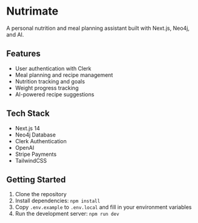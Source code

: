 # Nutrimate

A personal nutrition and meal planning assistant built with Next.js, Neo4j, and AI.

## Features

- User authentication with Clerk
- Meal planning and recipe management
- Nutrition tracking and goals
- Weight progress tracking
- AI-powered recipe suggestions

## Tech Stack

- Next.js 14
- Neo4j Database
- Clerk Authentication
- OpenAI
- Stripe Payments
- TailwindCSS

## Getting Started

1. Clone the repository
2. Install dependencies: `npm install`
3. Copy `.env.example` to `.env.local` and fill in your environment variables
4. Run the development server: `npm run dev`
